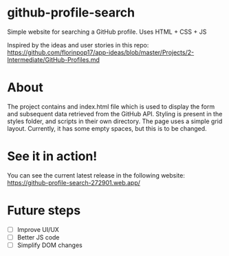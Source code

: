 # github-profile-search
Simple website for searching a GitHub profile. Uses HTML + CSS + JS

Inspired by the ideas and user stories in this repo: https://github.com/florinpop17/app-ideas/blob/master/Projects/2-Intermediate/GitHub-Profiles.md

# About

The project contains and index.html file which is used to display the form and subsequent data retrieved from the GitHub API. Styling is present in the styles folder,
and scripts in their own directory.
The page uses a simple grid layout. Currently, it has some empty spaces, but this is to be changed.

# See it in action!

You can see the current latest release in the following website:
https://github-profile-search-272901.web.app/

# Future steps

- [ ] Improve UI/UX
- [ ] Better JS code
- [ ] Simplify DOM changes
